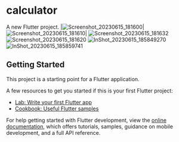 # calculator

A new Flutter project.
|![Screenshot_20230615_181600](https://github.com/mohammadmahdiyousefi/calculator/assets/103829998/431825df-462c-464a-bd98-e7521bab8706)|![Screenshot_20230615_181610](https://github.com/mohammadmahdiyousefi/calculator/assets/103829998/3c184748-49e7-442d-a6af-2ac20a566541)|
![Screenshot_20230615_181632](https://github.com/mohammadmahdiyousefi/calculator/assets/103829998/423566e2-8d8e-4c0e-9706-4265734dc19d)
![Screenshot_20230615_181620](https://github.com/mohammadmahdiyousefi/calculator/assets/103829998/ed7ea53b-2faa-46f1-a661-fbdad10c2a5d)
![InShot_20230615_185849270](https://github.com/mohammadmahdiyousefi/calculator/assets/103829998/116b24c2-4eaf-4fc9-aacb-f2f6f9ebbcb3)
![InShot_20230615_185859741](https://github.com/mohammadmahdiyousefi/calculator/assets/103829998/d26f7f46-cfaf-4f3a-b7da-0ec3a27a4196)


## Getting Started


This project is a starting point for a Flutter application.

A few resources to get you started if this is your first Flutter project:

- [Lab: Write your first Flutter app](https://docs.flutter.dev/get-started/codelab)
- [Cookbook: Useful Flutter samples](https://docs.flutter.dev/cookbook)

For help getting started with Flutter development, view the
[online documentation](https://docs.flutter.dev/), which offers tutorials,
samples, guidance on mobile development, and a full API reference.
